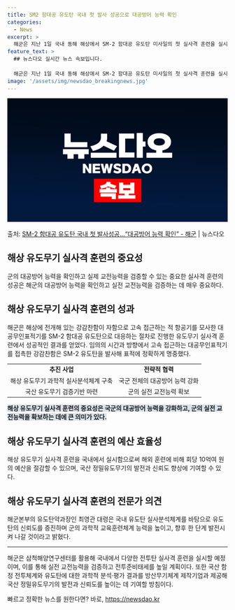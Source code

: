 ```yaml
---
title: SM2 함대공 유도탄 국내 첫 발사 성공으로 대공방어 능력 확인
categories:
  - News
excerpt: >
  해군은 지난 1일 국내 동해 해상에서 SM-2 함대공 유도탄 미사일의 첫 실사격 훈련을 실시해 성공적으로 완…
feature_text: >
  ## 뉴스다오 실시간 뉴스 속보입니다.

  해군은 지난 1일 국내 동해 해상에서 SM-2 함대공 유도탄 미사일의 첫 실사격 훈련을 실시해 성공적으로 완…
image: '/assets/img/newsdao_breakingnews.jpg'
---
```


![뉴스다오 속보](/assets/img/newsdao_breakingnews.jpg)

<p>출처: <a href="https://newsdao.kr/2724" rel="dofollow">SM-2 함대공 유도탄 국내 첫 발사성공…“대공방어 능력 확인”  - 해군</a> | 뉴스다오</p>

<h2 data-ke-size="size26">해상 유도무기 실사격 훈련의 중요성</h2>
<p data-ke-size="size16">군의 대공방어 능력을 확인하고 실제 교전능력을 검증할 수 있는 중요한 실사격 훈련의 성공은 해군의 대공방어 능력을 확인하고 실전 교전능력을 검증하는 데 매우 중요하다.</p>

<h2 data-ke-size="size26">해상 유도무기 실사격 훈련의 성과</h2>
<p data-ke-size="size16">해군은 해상에 전개해 있는 강감찬함이 자함으로 고속 접근하는 적 항공기를 모사한 대공무인표적기를 SM-2 함대공 유도탄으로 대응하는 절차로 진행한 유도무기 실사격 훈련에서 성공적인 결과를 얻었다. 임의의 시간과 방향에서 고속 접근하는 대공무인표적기를 접촉한 강감찬함은 SM-2 유도탄을 발사해 표적에 정확하게 명중했다.</p>

<table>
  <tr>
    <td style="text-align: center; height: 17px;"><b>추진 사업</b></td>
    <td style="text-align: center; height: 17px;"><b>전략적 협력</b></td>
  </tr>
  <tr>
    <td style="text-align: center; height: 17px;">해상 유도무기 과학적 실사분석체계 구축</td>
    <td style="text-align: center; height: 17px;">국군 전체의 대공방어 능력 강화</td>
  </tr>
  <tr>
    <td style="text-align: center; height: 17px;">국산 유도무기 검증기반 마련</td>
    <td style="text-align: center; height: 17px;">군의 실전 교전능력 확보</td>
  </tr>
</table>
<b><span style="background-color: #21538527;">해상 유도무기 실사격 훈련의 중요성은 국군의 대공방어 능력을 강화하고, 군의 실전 교전능력을 확보하는 데에 큰 의미가 있다.</span></b>

<h2 data-ke-size="size26">해상 유도무기 실사격 훈련의 예산 효율성</h2>
<p data-ke-size="size16">해상 유도무기 실사격 훈련을 국내에서 실시함으로써 해외 훈련에 비해 회당 10억여 원의 예산을 절감할 수 있으며, 국산 정밀유도무기의 발전과 신뢰도 향상에 기여할 수 있다.</p>

<h2 data-ke-size="size26">해상 유도무기 실사격 훈련의 전문가 의견</h2>
<p data-ke-size="size16">해군본부의 유도탄약과장인 최영관 대령은 국내 유도탄 실사분석체계를 바탕으로 유도탄의 신뢰도를 증진하며 군의 과학적 교육훈련체계 능력을 높이고, 향후 한 단계 발전시켜 나갈 것이라고 밝혔다.</p>

<hr>
<p data-ke-size="size16">해군은 삼척해양연구센터를 활용해 국내에서 다양한 전투탄 실사격 훈련을 실시할 예정이며, 이를 통해 실전 교전능력을 검증하고 전투준비태세를 높일 계획이다. 또한 국산 함정 전투체계와 유도탄에 대한 과학적 분석·평가 결과를 방산무기체계 제작기업과 제공해 국산 정밀유도무기의 발전과 신뢰도를 높이는 데 기여할 방침이다.</p> 

빠르고 정확한 뉴스를 원한다면? 바로, <a href="https://newsdao.kr" rel="dofollow">https://newsdao.kr</a>


    
